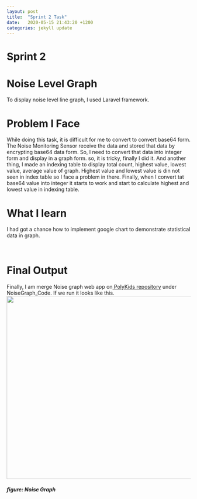 ```yaml
---
layout: post
title:  "Sprint 2 Task"
date:   2020-05-15 21:43:20 +1200
categories: jekyll update
---
```



<h1>Sprint 2</h1>
<h1>Noise Level Graph</h1>
<p>To display noise level line graph, I used Laravel framework. </p>
<h1>Problem I Face</h1>
<P>While doing this task, it is difficult for me to convert to
 convert base64 form. The Noise Monitoring Sensor receive the data and stored that data by 
 encrypting base64 data form. So, I need to convert that data into integer form and display in
  a graph form. so, it is tricky, finally I did it. And another thing, I made an indexing table 
  to display total count, highest value, lowest value, average value of graph. Highest value and 
  lowest value is din not seen in index table so I face a problem in there. Finally, when I 
  convert tat base64 value into integer it starts to work and start to calculate highest and 
  lowest value in indexing table. </p>
<h1>What I learn</h1>
<p>I had got a chance how to implement google chart to demonstrate statistical data in graph. </p>
<br>
<h1>Final Output</h1>
Finally, I am merge Noise graph web app on<a href="https://gitlab.com/iotop/polykids-project/"> PolyKids repository</a>
under NoiseGraph_Code. If we run it looks like this.<br>
<img src="{{site.baseurl}}/Images/localNoisegraph1.jpg.png" width="1100" height="500">
<h4><i>figure: Noise Graph </i></h4>
<br>
